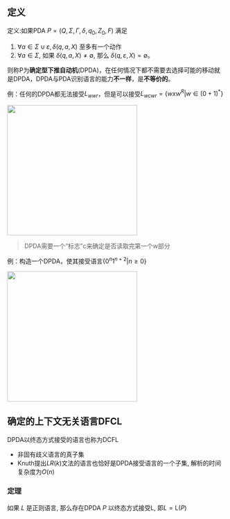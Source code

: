 ## 定义

定义:如果PDA $P = (Q, Σ, Γ, δ, q_0,Z_0,F)$ 满足

1. $∀a ∈ Σ ∪ {ε}, δ(q, a, X)$ 至多有一个动作
2. $∀a ∈ Σ$, 如果 $δ(q, a, X)  ≠ ∅$, 那么 $δ(q, ε, X) = ∅$。

则称P为**确定型下推自动机**(DPDA)，在任何情况下都不需要去选择可能的移动就是DPDA，DPDA与PDA识别语言的能力**不一样**，是**不等价的**。

例：任何的DPDA都无法接受$L_{wwr}$，但是可以接受$L_{wcwr}=\{wxw^R|w\in (0+1)^*\}$

<img src="https://github.com/dinorextim/dinorextim.github.io/blob/main/docs/images/xsyy11-1.png?raw=true" style="width:300px">

> DPDA需要一个“标志”c来确定是否读取完第一个$w$部分

例：构造一个DPDA，使其接受语言$\{0^n1^{n+2}|n≥0\}$

<img src="https://github.com/dinorextim/dinorextim.github.io/blob/main/docs/images/xsyy11-2.png?raw=true" style="width:300px">

## 确定的上下文无关语言DFCL

DPDA以终态方式接受的语言也称为DCFL

- 非固有歧义语言的真子集
- Knuth提出$LR(k)$文法的语言也恰好是DPDA接受语言的一个子集, 解析的时间复杂度为$O(n)$

### 定理

如果 $L$ 是正则语言, 那么存在DPDA $P$ 以终态方式接受L, 即$L = \text{L}(P)$